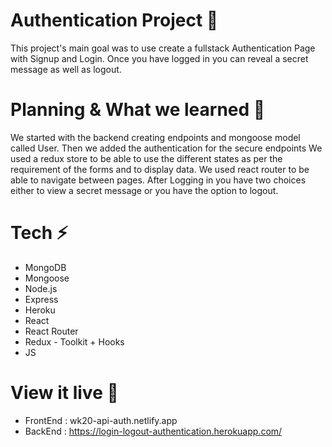 # Authentication Project 🍃

This project's main goal was to use create a fullstack Authentication Page with Signup and Login.
Once you have logged in you can reveal a secret message as well as logout.

# Planning & What we learned 🧩

We started with the backend creating endpoints and mongoose model called User. Then we added the authentication for the secure endpoints
We used a redux store to be able to use the different states as per the requirement of the forms and to display data.
We used react router to be able to navigate between pages.
After Logging in you have two choices either to view a secret message or you have the option to logout.

# Tech ⚡️

- MongoDB
- Mongoose
- Node.js
- Express
- Heroku
- React
- React Router
- Redux - Toolkit + Hooks
- JS

# View it live 🔴

- FrontEnd : wk20-api-auth.netlify.app
- BackEnd : https://login-logout-authentication.herokuapp.com/